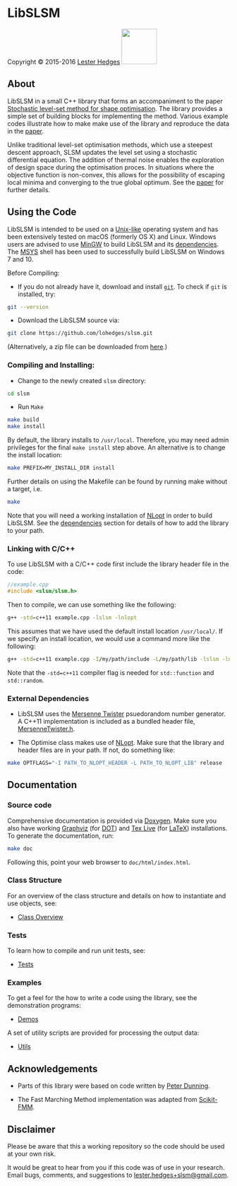 # LibSLSM

<p>Copyright &copy; 2015-2016 <a href="http://lesterhedges.net">Lester Hedges</a>
<a href="http://www.gnu.org/licenses/gpl-3.0.html">
<img width="80" src="http://www.gnu.org/graphics/gplv3-127x51.png"></a></p>

## About
LibSLSM in a small C++ library that forms an accompaniment to the paper
[Stochastic level-set method for shape optimisation](https://arxiv.org).
The library provides a simple set of building blocks for implementing
the method. Various example codes illustrate how to make make use of the
library and reproduce the data in the [paper](https://arxiv.org).

Unlike traditional level-set optimisation methods, which use a steepest
descent approach, SLSM updates the level set using a stochastic differential
equation. The addition of thermal noise enables the exploration of design
space during the optimisation proces. In situations where the objective
function is non-convex, this allows for the possibility of escaping local
minima and converging to the true global optimum. See the
[paper](https://arxiv.org) for further details.

## Using the Code

LibSLSM is intended to be used on a [Unix-like](https://en.wikipedia.org/wiki/Unix-like)
operating system and has been extensively tested on macOS (formerly OS X) and
Linux. Windows users are advised to use [MinGW](http://www.mingw.org/) to
build LibSLSM and its [dependencies](##External-Dependencies). The
[MSYS](http://oldwiki.mingw.org/index.php/MsysShell) shell has been used to
successfully build LibSLSM on Windows 7 and 10.

Before Compiling:
* If you do not already have it, download and install [`git`](http://git-scm.com).
To check if `git` is installed, try:

```bash
git --version
```

* Download the LibSLSM source via:

```bash
git clone https://github.com/lohedges/slsm.git
```

(Alternatively, a zip file can be downloaded from
[here](https://github.com/lohedges/slsm/archive/master.zip).)

### Compiling and Installing:

* Change to the newly created `slsm` directory:

```bash
cd slsm
```

* Run `Make`

```bash
make build
make install
```

By default, the library installs to `/usr/local`. Therefore, you may need admin
privileges for the final `make install` step above. An alternative is to change
the install location:

```bash
make PREFIX=MY_INSTALL_DIR install
```
Further details on using the Makefile can be found by running make without
a target, i.e.

```bash
make
```

Note that you will need a working installation of
[NLopt](http://ab-initio.mit.edu/wiki/index.php/NLopt) in order to build LibSLSM.
See the [dependencies](##External-Dependencies) section for details of how to
add the library to your path.

### Linking with C/C++

To use LibSLSM with a C/C++ code first include the library header file
in the code:

```cpp
//example.cpp
#include <slsm/slsm.h>
```

Then to compile, we can use something like the following:
```bash
g++ -std=c++11 example.cpp -lslsm -lnlopt
```

This assumes that we have used the default install location `/usr/local/`. If
we specify an install location, we would use a command more like the following:

```bash
g++ -std=c++11 example.cpp -I/my/path/include -L/my/path/lib -lslsm -lnlopt
```

Note that the `-std=c++11` compiler flag is needed for `std::function` and `std::random`.

### External Dependencies

- LibSLSM uses the [Mersenne Twister](http://en.wikipedia.org/wiki/Mersenne_Twister)
psuedorandom number generator. A C++11 implementation is included as a bundled
header file, [MersenneTwister.h](src/MersenneTwister.h).

- The Optimise class makes use of [NLopt](http://ab-initio.mit.edu/wiki/index.php/NLopt).
Make sure that the library and header files are in your path. If not, do something like:

```bash
make OPTFLAGS="-I PATH_TO_NLOPT_HEADER -L PATH_TO_NLOPT_LIB" release
```

## Documentation

### Source code

Comprehensive documentation is provided via [Doxygen](www.doxygen.org). Make
sure you also have working [Graphviz](http://www.graphviz.org) (for
[DOT](http://www.graphviz.org/doc/info/lang.html)) and
[Tex Live](https://www.tug.org/texlive) (for [LaTeX](https://www.latex-project.org))
installations. To generate the documentation, run:

```bash
make doc
```

Following this, point your web browser to `doc/html/index.html`.

### Class Structure

For an overview of the class structure and details on how to instantiate
and use objects, see:
- [Class Overview](src/README.md)

### Tests

To learn how to compile and run unit tests, see:
- [Tests](tests/README.md)

### Examples
To get a feel for the how to write a code using the library, see the
demonstration programs:
- [Demos](demos/README.md)

A set of utility scripts are provided for processing the output data:
- [Utils](utils/README.md)

## Acknowledgements
- Parts of this library were based on code written by
[Peter Dunning](http://www.abdn.ac.uk/engineering/people/profiles/peter.dunning).

- The Fast Marching Method implementation was adapted from
[Scikit-FMM](https://github.com/scikit-fmm/scikit-fmm).

## Disclaimer
Please be aware that this a working repository so the code should be used at
your own risk.

It would be great to hear from you if this code was of use in your research.
Email bugs, comments, and suggestions to lester.hedges+slsm@gmail.com.
